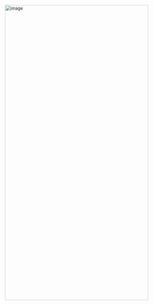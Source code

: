 <img width="471" height="969" alt="image" src="https://github.com/user-attachments/assets/4a8629e9-1c96-4f0f-98c7-88789d655806" />
